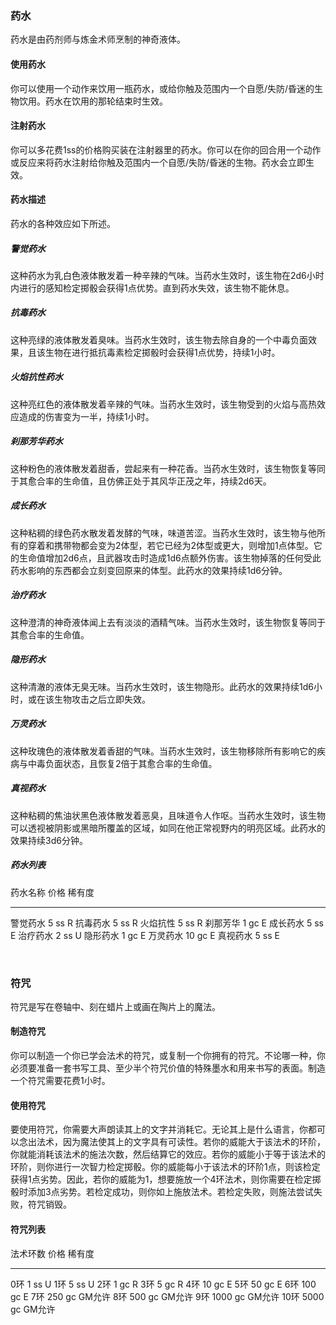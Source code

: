 ### 药水

药水是由药剂师与炼金术师烹制的神奇液体。

#### 使用药水

你可以使用一个动作来饮用一瓶药水，或给你触及范围内一个自愿/失防/昏迷的生物饮用。药水在饮用的那轮结束时生效。

#### 注射药水

你可以多花费1ss的价格购买装在注射器里的药水。你可以在你的回合用一个动作或反应来将药水注射给你触及范围内一个自愿/失防/昏迷的生物。药水会立即生效。

#### 药水描述

药水的各种效应如下所述。

##### 警觉药水

这种药水为乳白色液体散发着一种辛辣的气味。当药水生效时，该生物在2d6小时内进行的感知检定掷骰会获得1点优势。直到药水失效，该生物不能休息。

##### 抗毒药水

这种亮绿的液体散发着臭味。当药水生效时，该生物去除自身的一个中毒负面效果，且该生物在进行抵抗毒素检定掷骰时会获得1点优势，持续1小时。

##### 火焰抗性药水

这种亮红色的液体散发着辛辣的气味。当药水生效时，该生物受到的火焰与高热效应造成的伤害变为一半，持续1小时。

##### 刹那芳华药水

这种粉色的液体散发着甜香，尝起来有一种花香。当药水生效时，该生物恢复等同于其愈合率的生命值，且仿佛正处于其风华正茂之年，持续2d6天。

##### 成长药水

这种粘稠的绿色药水散发着发酵的气味，味道苦涩。当药水生效时，该生物与他所有的穿着和携带物都会变为2体型，若它已经为2体型或更大，则增加1点体型。它的生命值增加2d6点，且武器攻击时造成1d6点额外伤害。该生物掉落的任何受此药水影响的东西都会立刻变回原来的体型。此药水的效果持续1d6分钟。

##### 治疗药水

这种澄清的神奇液体闻上去有淡淡的酒精气味。当药水生效时，该生物恢复等同于其愈合率的生命值。

##### 隐形药水

这种清澈的液体无臭无味。当药水生效时，该生物隐形。此药水的效果持续1d6小时，或在该生物攻击之后立即失效。

##### 万灵药水

这种玫瑰色的液体散发着香甜的气味。当药水生效时，该生物移除所有影响它的疾病与中毒负面状态，且恢复2倍于其愈合率的生命值。

##### 真视药水

这种粘稠的焦油状黑色液体散发着恶臭，且味道令人作呕。当药水生效时，该生物可以透视被阴影或黑暗所覆盖的区域，如同在他正常视野内的明亮区域。此药水的效果持续3d6分钟。

##### 药水列表

  药水名称   价格    稀有度
  ---------- ------- --------
  警觉药水   5 ss    R
  抗毒药水   5 ss    R
  火焰抗性   5 ss    R
  刹那芳华   1 gc    E
  成长药水   5 ss    E
  治疗药水   2 ss    U
  隐形药水   1 gc    E
  万灵药水   10 gc   E
  真视药水   5 ss    E

 

### 符咒

符咒是写在卷轴中、刻在蜡片上或画在陶片上的魔法。

#### 制造符咒

你可以制造一个你已学会法术的符咒，或复制一个你拥有的符咒。不论哪一种，你必须要准备一套书写工具、至少半个符咒价值的特殊墨水和用来书写的表面。制造一个符咒需要花费1小时。

#### 使用符咒

要使用符咒，你需要大声朗读其上的文字并消耗它。无论其上是什么语言，你都可以念出法术，因为魔法使其上的文字具有可读性。若你的威能大于该法术的环阶，你就能消耗该法术的施法次数，然后结算它的效应。若你的威能小于等于该法术的环阶，则你进行一次智力检定掷骰。你的威能每小于该法术的环阶1点，则该检定获得1点劣势。因此，若你的威能为1，想要施放一个4环法术，则你需要在检定掷骰时添加3点劣势。若检定成功，则你如上施放法术。若检定失败，则施法尝试失败，符咒销毁。

#### 符咒列表

  法术环数   价格      稀有度
  ---------- --------- --------
  0环        1 ss      U
  1环        5 ss      U
  2环        1 gc      R
  3环        5 gc      R
  4环        10 gc     E
  5环        50 gc     E
  6环        100 gc    E
  7环        250 gc    GM允许
  8环        500 gc    GM允许
  9环        1000 gc   GM允许
  10环       5000 gc   GM允许
